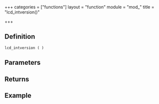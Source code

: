 +++
categories = ["functions"]
layout = "function"
module = "mod_"
title = "lcd_intversion()"

+++

## Definition

    lcd_intversion ( )

## Parameters

## Returns

## Example
